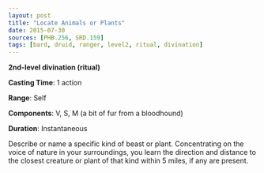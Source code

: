 ```yaml
---
layout: post
title: "Locate Animals or Plants"
date: 2015-07-30
sources: [PHB.256, SRD.159]
tags: [bard, druid, ranger, level2, ritual, divination]
---
```


**2nd-level divination (ritual)**

**Casting Time**: 1 action

**Range**: Self

**Components**: V, S, M (a bit of fur from a bloodhound)

**Duration**: Instantaneous

Describe or name a specific kind of beast or plant. Concentrating on the voice of nature in your surroundings, you learn the direction and distance to the closest creature or plant of that kind within 5 miles, if any are present.
